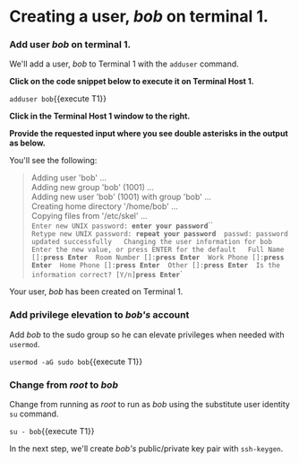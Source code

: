 # Creating a user, _bob_ on terminal 1.

### Add user _bob_ on terminal 1.

We'll add a user, _bob_ to Terminal 1 with the `adduser` command.

**Click on the code snippet below to execute it on Terminal Host 1.**

`adduser bob`{{execute T1}}

**Click in the Terminal Host 1 window to the right.**

**Provide the requested input where you see double asterisks in the output as below.**

You'll see the following:

>Adding user 'bob' ...<br>
Adding new group 'bob' (1001) ...<br>
Adding new user 'bob' (1001) with group 'bob' ...  
Creating home directory '/home/bob' ...  
Copying files from '/etc/skel' ...  
`Enter new UNIX password: `**`enter your password`**``  
`Retype new UNIX password: `**`repeat your password`**`  
passwd: password updated successfully  
Changing the user information for bob  
Enter the new value, or press ENTER for the default  
>        Full Name []: `**`press Enter`**`  
>        Room Number []: `**`press Enter`**`  
>        Work Phone []: `**`press Enter`**`  
>        Home Phone []: `**`press Enter`**`  
>        Other []: `**`press Enter`**`  
Is the information correct? [Y/n] `**`press Enter`**`  

Your user, _bob_ has been created on Terminal 1.

### Add privilege elevation to _bob's_ account

Add _bob_ to the sudo group so he can elevate privileges when needed with `usermod`.

`usermod -aG sudo bob`{{execute T1}}

### Change from _root_ to _bob_

Change from running as _root_ to run as _bob_ using the substitute user identity `su` command.

`su - bob`{{execute T1}}

In the next step, we'll create _bob's_ public/private key pair with `ssh-keygen`.
